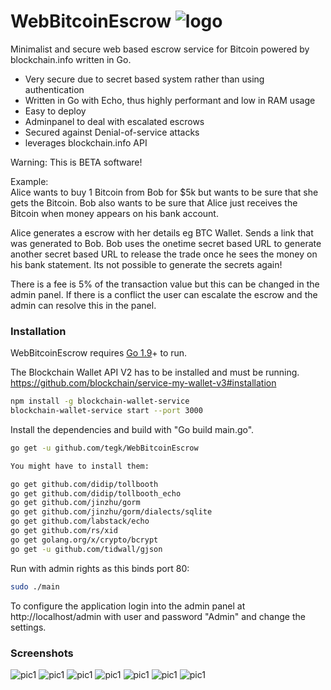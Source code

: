 # WebBitcoinEscrow ![logo](https://en.bitcoin.it/w/images/en/f/fd/BC_nBG_64px.png)
Minimalist and secure web based escrow service for Bitcoin powered by blockchain.info written in Go.
  - Very secure due to secret based system rather than using authentication
  - Written in Go with Echo, thus highly performant and low in RAM usage
  - Easy to deploy
  - Adminpanel to deal with escalated escrows
  - Secured against Denial-of-service attacks
  - leverages blockchain.info API
  
Warning: This is BETA software!
  
Example:  
Alice wants to buy 1 Bitcoin from Bob for $5k but wants to be sure that she gets the Bitcoin. Bob also wants to be sure that Alice just receives the Bitcoin when money appears on his bank account.

Alice generates a escrow with her details eg BTC Wallet. Sends a link that was generated to Bob. Bob uses the onetime secret based URL to generate another secret based URL to release the trade once he sees the money on his bank statement. Its not possible to generate the secrets again!

There is a fee is 5% of the transaction value but this can be changed in the admin panel.
If there is a conflict the user can escalate the escrow and the admin can resolve this in the panel.


### Installation
WebBitcoinEscrow requires [Go 1.9](https://golang.org/dl/)+ to run.

The Blockchain Wallet API V2 has to be installed and must be running.
https://github.com/blockchain/service-my-wallet-v3#installation
```sh
npm install -g blockchain-wallet-service
blockchain-wallet-service start --port 3000
```

Install the dependencies and build with "Go build main.go".

```sh
go get -u github.com/tegk/WebBitcoinEscrow

You might have to install them:

go get github.com/didip/tollbooth
go get github.com/didip/tollbooth_echo
go get github.com/jinzhu/gorm
go get github.com/jinzhu/gorm/dialects/sqlite
go get github.com/labstack/echo
go get github.com/rs/xid
go get golang.org/x/crypto/bcrypt
go get -u github.com/tidwall/gjson
```
Run with admin rights as this binds port 80:
```sh
sudo ./main
```
To configure the application login into the admin panel at http://localhost/admin with user and password "Admin" and change the settings.

### Screenshots
![pic1](https://raw.githubusercontent.com/tegk/WebBitcoinEscrow/master/1.jpg)
![pic1](https://raw.githubusercontent.com/tegk/WebBitcoinEscrow/master/2.jpg)
![pic1](https://raw.githubusercontent.com/tegk/WebBitcoinEscrow/master/3.jpg)
![pic1](https://raw.githubusercontent.com/tegk/WebBitcoinEscrow/master/4.jpg)
![pic1](https://raw.githubusercontent.com/tegk/WebBitcoinEscrow/master/5.jpg)
![pic1](https://raw.githubusercontent.com/tegk/WebBitcoinEscrow/master/6.jpg)
![pic1](https://raw.githubusercontent.com/tegk/WebBitcoinEscrow/master/7.jpg)
